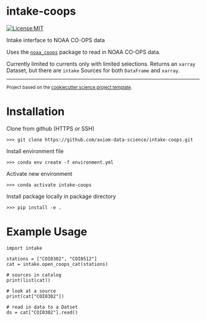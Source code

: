 intake-coops
==============================

<!-- [![Build Status](https://github.com/axiom-data-science/intake-coops/workflows/Tests/badge.svg)](https://github.com/axiom-data-science/intake-coops/actions)
[![codecov](https://codecov.io/gh/axiom-data-science/intake-coops/branch/main/graph/badge.svg)](https://codecov.io/gh/axiom-data-science/intake-coops) -->
[![License:MIT](https://img.shields.io/badge/License-MIT-green.svg?style=for-the-badge)](https://opensource.org/licenses/MIT)
<!-- [![conda-forge](https://img.shields.io/conda/dn/conda-forge/intake-coops?label=conda-forge)](https://anaconda.org/conda-forge/intake-coops)[![Documentation Status](https://readthedocs.org/projects/intake-coops/badge/?version=latest)](https://intake-coops.readthedocs.io/en/latest/?badge=latest) -->


Intake interface to NOAA CO-OPS data

Uses the [`noaa_coops`](https://github.com/GClunies/noaa_coops) package to read in NOAA CO-OPS data.

Currently limited to currents only with limited selections. Returns an `xarray` Dataset, but there are `intake` Sources for both `DataFrame` and `xarray`.

--------

<p><small>Project based on the <a target="_blank" href="https://github.com/jbusecke/cookiecutter-science-project">cookiecutter science project template</a>.</small></p>


# Installation

Clone from github (HTTPS or SSH)

    >>> git clone https://github.com/axiom-data-science/intake-coops.git

Install environment file

    >>> conda env create -f environment.yml 

Activate new environment

    >>> conda activate intake-coops

Install package locally in package directory

    >>> pip install -e .


# Example Usage

```
import intake

stations = ["COI0302", "COI0512"]
cat = intake.open_coops_cat(stations)

# sources in catalog
print(list(cat))

# look at a source
print(cat["COI0302"])

# read in data to a Datset
ds = cat["COI0302"].read()
```
